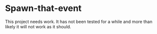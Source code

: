 # Spawn-that-event

This project needs work. It has not been tested for a while and more than likely it will not work as it should.
